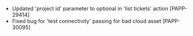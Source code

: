 * Updated 'project id' parameter to optional in 'list tickets' action [PAPP-29414]
* Fixed bug for 'test connectivity' passing for bad cloud asset [PAPP-30095]